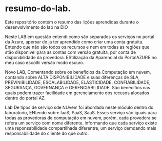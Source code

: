 # resumo-do-lab.
Este repositório contém o resumo das lições aprendidas durante o desenvolvimento do lab na DIO

Neste LAB em questão entendi como são separados os serviços no portal da Azure, apersar de ja ter aprendido como criar uma conta gratuita.
Entendo que não são todos os recursos e nem em todas as regiões que stão disponivel para as contas com versão gratuita, por conta de disponibilidade da provedora. 
EStilização da Aparencial do PortalAZURE no meu caso escolhi versão modo escuro.


Novo LAB, Comentando sobre os beneficios da Computação em nuvem, contando sobre ALTA DISPONIBILIDADE e suas diferenças de SLA, PREVINIBILIDADE, ESCALABILIDADE, ELASTICIDADE, CONFIABILIDADE, SEGURANÇA, GOVERNANÇA e GERENCIABILIDADE.
São benecifios nas quais podem trazer facilidade em gerenciamento dos recusos alocados dentro do portal AZ.


Lab De tipos de serviço sde NUvem foi abordado neste módulo dentro do laboratorio, ENtendo sobre IaaS, PaaS, SaaS.
Esses serviço são iguais para todas as provedoras de computação em nuvem, porém, cada provedora se refera um serviço com nome diferente.
Informando que cada serviço existe uma reponsabilidade compartilhada diferentre, um serviço demdando mais responsabilidade do cliente do que outro.
